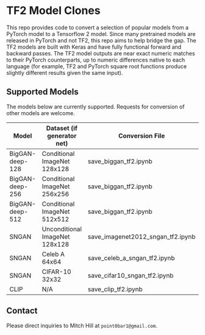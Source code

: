 # TF2 Model Clones

This repo provides code to convert a selection of popular models from a PyTorch model to a Tensorflow 2 model. Since many pretrained models are released in PyTorch and not TF2, this repo aims to help bridge the gap. The TF2 models are built with Keras and have fully functional forward and backward passes. The TF2 model outputs are near exact numeric matches to their PyTorch counterparts, up to numeric differences native to each language (for example, TF2 and PyTorch square root functions produce slightly different results given the same input).

## Supported Models

The models below are currently supported. Requests for conversion of other models are welcome.

| Model | Dataset (if generator net) | Conversion File | PyTorch Source Repo |
| - | - | - | - |
| BigGAN-deep-128 | Conditional ImageNet 128x128 | save_biggan_tf2.ipynb | [link](https://github.com/huggingface/pytorch-pretrained-BigGAN) |
| BigGAN-deep-256 | Conditional ImageNet 256x256 | save_biggan_tf2.ipynb | [link](https://github.com/huggingface/pytorch-pretrained-BigGAN) |
| BigGAN-deep-512 | Conditional ImageNet 512x512 | save_biggan_tf2.ipynb | [link](https://github.com/huggingface/pytorch-pretrained-BigGAN) |
| SNGAN | Unconditional ImageNet 128x128 | save_imagenet2012_sngan_tf2.ipynb | [link](https://github.com/kwotsin/mimicry) |
| SNGAN | Celeb A 64x64 | save_celeb_a_sngan_tf2.ipynb | [link](https://github.com/kwotsin/mimicry) |
| SNGAN | CIFAR-10 32x32 | save_cifar10_sngan_tf2.ipynb | [link](https://github.com/kwotsin/mimicry) |
| CLIP | N/A | save_clip_tf2.ipynb | [link](https://github.com/openai/CLIP) |

## Contact

Please direct inquiries to Mitch Hill at ```point0bar1@gmail.com```.
